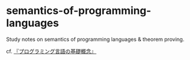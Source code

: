 semantics-of-programming-languages
==================================

Study notes on semantics of programming languages & theorem proving.

cf. [『プログラミング言語の基礎概念』](http://www.fos.kuis.kyoto-u.ac.jp/~igarashi/CoPL/)
